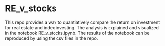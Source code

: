 # RE_v_stocks
This repo provides a way to quantiatively compare the return on investment for real estate and index investing. The analysis is explained and visualized in the notebook RE_v_stocks.ipynb. The results of the notebook can be reproduced by using the csv files in the repo. 
